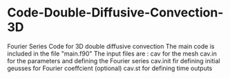 # Code-Double-Diffusive-Convection-3D
Fourier Series Code for 3D double diffusive convection
The main code is included in the file "main.f90"
The input files are :
 cav for the mesh
 cav.in for the parameters and defining the Fourier series 
 cav.init fir defining initial geusses for Fourier coeffcient (optional)
cav.st for defining time outputs 
